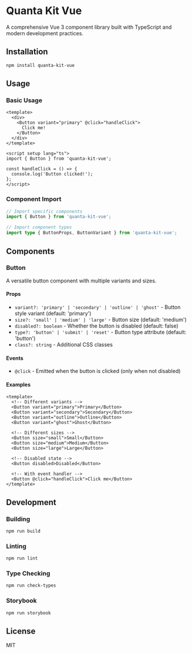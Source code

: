 # Quanta Kit Vue

A comprehensive Vue 3 component library built with TypeScript and modern development practices.

## Installation

```bash
npm install quanta-kit-vue
```

## Usage

### Basic Usage

```vue
<template>
  <div>
    <Button variant="primary" @click="handleClick">
      Click me!
    </Button>
  </div>
</template>

<script setup lang="ts">
import { Button } from 'quanta-kit-vue';

const handleClick = () => {
  console.log('Button clicked!');
};
</script>
```

### Component Import

```typescript
// Import specific components
import { Button } from 'quanta-kit-vue';

// Import component types
import type { ButtonProps, ButtonVariant } from 'quanta-kit-vue';
```

## Components

### Button

A versatile button component with multiple variants and sizes.

#### Props

- `variant?: 'primary' | 'secondary' | 'outline' | 'ghost'` - Button style variant (default: 'primary')
- `size?: 'small' | 'medium' | 'large'` - Button size (default: 'medium')
- `disabled?: boolean` - Whether the button is disabled (default: false)
- `type?: 'button' | 'submit' | 'reset'` - Button type attribute (default: 'button')
- `class?: string` - Additional CSS classes

#### Events

- `@click` - Emitted when the button is clicked (only when not disabled)

#### Examples

```vue
<template>
  <!-- Different variants -->
  <Button variant="primary">Primary</Button>
  <Button variant="secondary">Secondary</Button>
  <Button variant="outline">Outline</Button>
  <Button variant="ghost">Ghost</Button>
  
  <!-- Different sizes -->
  <Button size="small">Small</Button>
  <Button size="medium">Medium</Button>
  <Button size="large">Large</Button>
  
  <!-- Disabled state -->
  <Button disabled>Disabled</Button>
  
  <!-- With event handler -->
  <Button @click="handleClick">Click me</Button>
</template>
```

## Development

### Building

```bash
npm run build
```

### Linting

```bash
npm run lint
```

### Type Checking

```bash
npm run check-types
```

### Storybook

```bash
npm run storybook
```

## License

MIT
